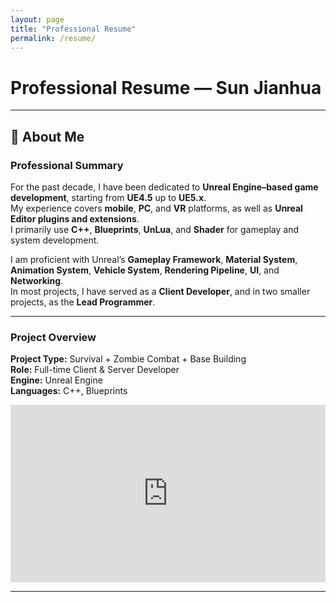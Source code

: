 ```yaml
---
layout: page
title: "Professional Resume"
permalink: /resume/
---
```


# Professional Resume — Sun Jianhua

---

## 👤 About Me

### Professional Summary
For the past decade, I have been dedicated to **Unreal Engine–based game development**, starting from **UE4.5** up to **UE5.x**.  
My experience covers **mobile**, **PC**, and **VR** platforms, as well as **Unreal Editor plugins and extensions**.  
I primarily use **C++**, **Blueprints**, **UnLua**, and **Shader** for gameplay and system development.  

I am proficient with Unreal’s **Gameplay Framework**, **Material System**, **Animation System**, **Vehicle System**, **Rendering Pipeline**, **UI**, and **Networking**.  
In most projects, I have served as a **Client Developer**, and in two smaller projects, as the **Lead Programmer**.

---

### Project Overview
**Project Type:** Survival + Zombie Combat + Base Building  
**Role:** Full-time Client & Server Developer  
**Engine:** Unreal Engine  
**Languages:** C++, Blueprints  

<div style="position:relative;padding-bottom:56.25%;height:0;overflow:hidden;">
  <iframe src="https://www.youtube.com/embed/nK9tOo2BjzM" 
          style="position:absolute;top:0;left:0;width:100%;height:100%;" 
          frameborder="0" allow="accelerometer; autoplay; clipboard-write; encrypted-media; gyroscope; picture-in-picture" 
          allowfullscreen>
  </iframe>
</div>

---